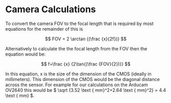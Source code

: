 # Camera Calculations
To convert the camera FOV to the focal length that is required by most equations for the remainder of this is 

$$ FOV = 2 \arctan {(\frac {x}{2f})} $$

Alternatively to calculate the the focal length from the FOV then the equation would be:

$$ f=\frac {x} {2\tan{(\frac {FOV}{2})}} $$

In this equation, x is the size of the dimension of the CMOS (ideally in millimeters). This dimension of the CMOS would be the diagonal distance across the sensor. For example for our calculations on the Arducam OV2640 this would be $ \sqrt {3.52 \text { mm}^2+2.64 \text { mm}^2} = 4.4 \text { mm} $.